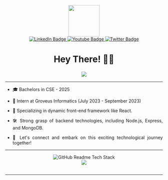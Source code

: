 <div id="header" align="center">
  <img src="https://media.giphy.com/media/M9gbBd9nbDrOTu1Mqx/giphy.gif" width="100"/>
</div>

<div id="badges" align="center">
  <a href="https://www.linkedin.com/in/sourav-chowdhury-892ba3229/">
    <img src="https://img.shields.io/badge/LinkedIn-blue?style=for-the-badge&logo=linkedin&logoColor=white" alt="LinkedIn Badge"/>
  </a>
  <a href="https://sourav-c-portfolio.netlify.app">
    <img src="https://img.shields.io/badge/Portfolio-red?style=for-the-badge&logo=npm&logoColor=white" alt="Youtube Badge"/>
  </a>
  <a href="https://www.instagram.com/_souravjustchill/">
    <img src="https://img.shields.io/badge/Instagram-blue?style=for-the-badge&logo=instagram&logoColor=white" alt="Twitter Badge"/>
  </a>
</div>

<h1 align="center">
  Hey There! 👋🏻
 
</h1>

<h3 align = "center"><img src="https://readme-typing-svg.herokuapp.com?color=%23F7F7F7&size=21&center=true&vCenter=true&width=650&height=100&lines=A+Student+%F0%9F%91%A8%F0%9F%8F%BB%E2%80%8D%F0%9F%8E%93+,+a+Developer+and+a+swifty+%F0%9F%91%A9%E2%80%8D%F0%9F%92%BB+from+India"></h3>

<hr>

<div align="justify">


- 🎓 Bachelors in CSE - 2025
  
- 💼 Intern at Groveus Informatics (July 2023 - September 2023)

- 💞️ Specializing in dynamic front-end framework like React. 

- 🛠️ Strong grasp of backend technologies, including Node.js, Express, and MongoDB. 

- 🚀 Let's connect and embark on this exciting technological journey together! 

</div>
<hr>
<div align="center">
<img src="https://github-readme-tech-stack.vercel.app/api/cards?title=My+Tech+Stack&align=center&titleAlign=center&fontSize=20&lineHeight=10&lineCount=2&theme=ayu&width=450&bg=%25230B0E14&titleColor=%231c9eff&line1=html%2Chtml%2Cauto%3Bcss%2Ccss%2Cauto%3Bprettir%2Cjavascript%2Cauto%3Bhtml%2Creactjs%2Cauto%3Bhtml%2Cnextjs%2Cauto%3B&line2=nextjs%2CC%2Cffffff%3Btypesript%2Cjava%2Cauto%3Bhtml%2Cnodejs%2Cauto%3Bhtml%2Cexpress%2Cauto%3Bhtml%2Cmongodb%2Cauto%3B" alt="GitHub Readme Tech Stack" />
</div>


<div align="center">

<img src="https://github-readme-stats.vercel.app/api/top-langs/?username=souravcodes1080&layout=compact&theme=dark">
</div>
<br>

<hr>
<!-- - 👋 Hi, I’m @souravcodes1080
- 👀 I’m interested in software development and GUI
- 🌱 I’m currently learning C, JAVA, PYTHON 
- 💞️ I’m looking to collaborate with you :^)
- 📫 Reach me through Instagram @_souravjustchill  -->

<!---
souravcodes1080/souravcodes1080 is a ✨ special ✨ repository because its `README.md` (this file) appears on your GitHub profile.
You can click the Preview link to take a look at your changes.
--->
